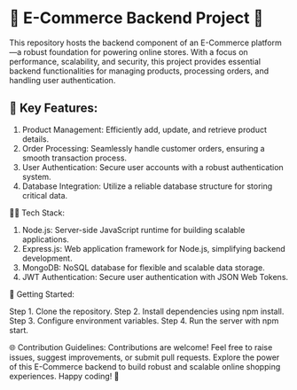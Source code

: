 # 🛒 E-Commerce Backend Project 🚀

This repository hosts the backend component of an E-Commerce platform—a robust foundation for powering online stores. With a focus on performance, scalability, and security, this project provides essential backend functionalities for managing products, processing orders, and handling user authentication.

## 🔧 Key Features:

1. Product Management: Efficiently add, update, and retrieve product details.
2. Order Processing: Seamlessly handle customer orders, ensuring a smooth transaction process.
3. User Authentication: Secure user accounts with a robust authentication system.
4. Database Integration: Utilize a reliable database structure for storing critical data.
   
👩‍💻 Tech Stack:

1. Node.js: Server-side JavaScript runtime for building scalable applications.
2. Express.js: Web application framework for Node.js, simplifying backend development.
3. MongoDB: NoSQL database for flexible and scalable data storage.
4. JWT Authentication: Secure user authentication with JSON Web Tokens.
   
🚀 Getting Started:

Step 1. Clone the repository.
Step 2. Install dependencies using npm install.
Step 3. Configure environment variables.
Step 4. Run the server with npm start.

🌐 Contribution Guidelines:
Contributions are welcome! Feel free to raise issues, suggest improvements, or submit pull requests.
Explore the power of this E-Commerce backend to build robust and scalable online shopping experiences. Happy coding! 🚀
